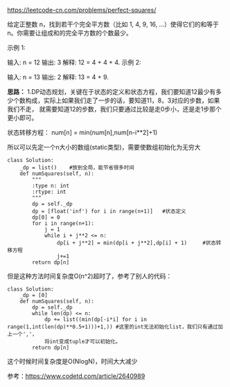 https://leetcode-cn.com/problems/perfect-squares/

给定正整数 n，找到若干个完全平方数（比如 1, 4, 9, 16, ...）使得它们的和等于 n。你需要让组成和的完全平方数的个数最少。

示例 1:

输入: n = 12
输出: 3 
解释: 12 = 4 + 4 + 4.
示例 2:

输入: n = 13
输出: 2
解释: 13 = 4 + 9.

**思路：**
1.DP动态规划，关键在于状态的定义和状态方程，我们要知道12最少有多少个数构成，实际上如果我们走了一步的话，要知道11，8，3对应的步数，如果我们不走，
就需要知道12的步数，我们只要通过比较是走0步小，还是走1步那个更小即可。

状态转移方程：
num[n] = min(num[n],num[n-i**2]+1)

所以可以先定一个n大小的数组(static类型)，需要使数组初始化为无穷大

```
class Solution:
    _dp = list()    #放到全局，能节省很多时间
    def numSquares(self, n):
        """
        :type n: int
        :rtype: int
        """
        dp = self._dp
        dp = [float('inf') for i in range(n+1)]   #状态定义
        dp[0] = 0
        for i in range(n+1):
            j = 1
            while i + j**2 <= n:
                dp[i + j**2] = min(dp[i + j**2],dp[i] + 1)     #状态转移方程
                j+=1
        return dp[n]
```
但是这种方法时间复杂度O(n^2)超时了，参考了别人的代码：

```
class Solution:
    _dp = [0]
    def numSquares(self, n):
        dp = self._dp
        while len(dp) <= n:
            dp += list((min(dp[-i*i] for i in range(1,int(len(dp)**0.5+1)))+1,)) #这里的int无法初始化list，我们只有通过加上一个','，
            将int变成tuple才可以初始化。
        return dp[n]
```
这个时候时间复杂度是O(NlogN)，时间大大减少

参考：https://www.codetd.com/article/2640989
